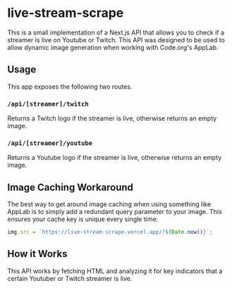 # live-stream-scrape

This is a small implementation of a Next.js API that allows you to check if a streamer is live on Youtube or Twitch. This API was designed to be used to allow dynamic image generation when working with Code.org's AppLab.

## Usage

This app exposes the following two routes.

### `/api/[streamer]/twitch`

Returns a Twitch logo if the streamer is live, otherwise returns an empty image.

### `/api/[streamer]/youtube`

Returns a Youtube logo if the streamer is live, otherwise returns an empty image.

## Image Caching Workaround

The best way to get around image caching when using something like AppLab is to simply add a redundant query parameter to your image. This ensures your cache key is unique every single time:

```js
img.src = `https://live-stream-scrape.vercel.app/?${Date.now()}`;
```

## How it Works

This API works by fetching HTML and analyzing it for key indicators that a certain Youtuber or Twitch streamer is live.
